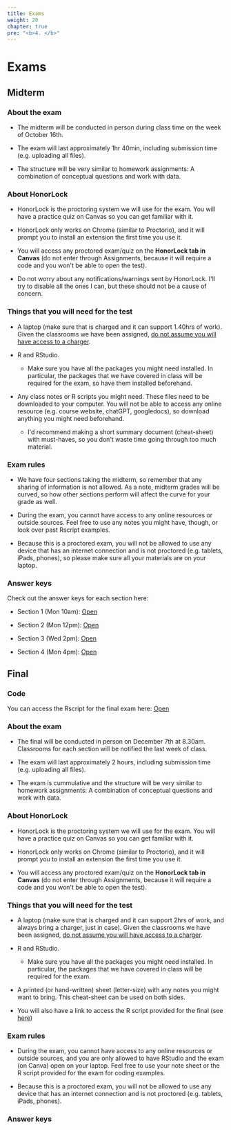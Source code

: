 ```yaml
---
title: Exams
weight: 20
chapter: true
pre: "<b>4. </b>"
---
```


# Exams

## Midterm

### About the exam

- The midterm will be conducted in person during class time on the week of October 16th.

- The exam will last approximately 1hr 40min, including submission time (e.g. uploading all files). 

- The structure will be very similar to homework assignments: A combination of conceptual questions and work with data.

### About HonorLock

- HonorLock is the proctoring system we will use for the exam. You will have a practice quiz on Canvas so you can get familiar with it.

- HonorLock only works on Chrome (similar to Proctorio), and it will prompt you to install an extension the first time you use it.

- You will access any proctored exam/quiz on the **HonorLock tab in Canvas** (do not enter through Assignments, because it will require a code and you won't be able to open the test).

- Do not worry about any notifications/warnings sent by HonorLock. I'll try to disable all the ones I can, but these should not be a cause of concern. 


### Things that you will need for the test

- A laptop (make sure that is charged and it can support 1.40hrs of work). Given the classrooms we have been assigned, <u>do not assume you will have access to a charger</u>.

- R and RStudio.

	- Make sure you have all the packages you might need installed. In particular, the packages that we have covered in class will be required for the exam, so have them installed beforehand.

- Any class notes or R scripts you might need. These files need to be downloaded to your computer. You will not be able to access any online resource (e.g. course website, chatGPT, googledocs), so download anything you might need beforehand.

	- I'd recommend making a short summary document (cheat-sheet) with must-haves, so you don't waste time going through too much material.


### Exam rules

- We have four sections taking the midterm, so remember that any sharing of information is not allowed. As a note, midterm grades will be curved, so how other sections perform will affect the curve for your grade as well.

- During the exam, you cannot have access to any online resources or outside sources. Feel free to use any notes you might have, though, or look over past Rscript examples.

- Because this is a proctored exam, you will not be allowed to use any device that has an internet connection and is not proctored (e.g. tablets, iPads, phones), so please make sure all your materials are on your laptop.

### Answer keys

Check out the answer keys for each section here:

- Section 1 (Mon 10am): <a onclick="gtag('event','midterm_answerkey1', {'event_category': 'code','event_label': 'midterm_answerkey1', 'event_action': date, 'debug_mode':true });" href="https://sta235.com/Exams/Exams/STA235H_Fall23_Midterm_AnswerKey_s1.html" target="_blank" class="btn btn-default">Open <i class="fas fa-external-link-alt"></i></a>

- Section 2 (Mon 12pm): <a onclick="gtag('event','midterm_answerkey2', {'event_category': 'code','event_label': 'midterm_answerkey2', 'event_action': date, 'debug_mode':true });" href="https://sta235.com/Exams/Exams/STA235H_Fall23_Midterm_AnswerKey_s2.html" target="_blank" class="btn btn-default">Open <i class="fas fa-external-link-alt"></i></a>

- Section 3 (Wed 2pm): <a onclick="gtag('event','midterm_answerkey3', {'event_category': 'code','event_label': 'midterm_answerkey3', 'event_action': date, 'debug_mode':true });" href="https://sta235.com/Exams/Exams/STA235H_Fall23_Midterm_AnswerKey_s3.html" target="_blank" class="btn btn-default">Open <i class="fas fa-external-link-alt"></i></a>

- Section 4 (Mon 4pm): <a onclick="gtag('event','midterm_answerkey4', {'event_category': 'code','event_label': 'midterm_answerkey4', 'event_action': date, 'debug_mode':true });" href="https://sta235.com/Exams/Exams/STA235H_Fall23_Midterm_AnswerKey_s4.html" target="_blank" class="btn btn-default">Open <i class="fas fa-external-link-alt"></i></a>


## Final

### Code

You can access the Rscript for the final exam here: <a onclick="gtag('event','final_code', {'event_category': 'code','event_label': 'final_code', 'event_action': date, 'debug_mode':true });" href="https://raw.githubusercontent.com/maibennett/sta235/main/exampleSite/content/Exams/Exams/Final/RScript_Final.R" target="_blank" class="btn btn-default">Open <i class="fas fa-external-link-alt"></i></a>


### About the exam

- The final will be conducted in person on December 7th at 8.30am. Classrooms for each section will be notified the last week of class.

- The exam will last approximately 2 hours, including submission time (e.g. uploading all files). 

- The exam is cummulative and the structure will be very similar to homework assignments: A combination of conceptual questions and work with data.

### About HonorLock

- HonorLock is the proctoring system we will use for the exam. You will have a practice quiz on Canvas so you can get familiar with it.

- HonorLock only works on Chrome (similar to Proctorio), and it will prompt you to install an extension the first time you use it.

- You will access any proctored exam/quiz on the **HonorLock tab in Canvas** (do not enter through Assignments, because it will require a code and you won't be able to open the test).



### Things that you will need for the test

- A laptop (make sure that is charged and it can support 2hrs of work, and always bring a charger, just in case). Given the classrooms we have been assigned, <u>do not assume you will have access to a charger</u>.

- R and RStudio.

	- Make sure you have all the packages you might need installed. In particular, the packages that we have covered in class will be required for the exam.

- A printed (or hand-written) sheet (letter-size) with any notes you might want to bring. This cheat-sheet can be used on both sides.

- You will also have a link to access the R script provided for the final (see [here](https://sta235.com/exams/#code))


### Exam rules

- During the exam, you cannot have access to any online resources or outside sources, and you are only allowed to have RStudio and the exam (on Canva) open on your laptop. Feel free to use your note sheet or the R script provided for the exam for coding examples.

- Because this is a proctored exam, you will not be allowed to use any device that has an internet connection and is not proctored (e.g. tablets, iPads, phones).

### Answer keys